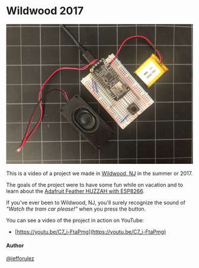 
# Wildwood 2017

![Photo of Wildwood 2017 hardware](./wildwood2017.jpg)

This is a video of a project we made in [Wildwood, NJ](https://goo.gl/maps/p3Lnm2UP7CT2) in the summer or 2017.

The goals of the project were to have some fun while on vacation and to learn about the [Adafruit Feather HUZZAH with ESP8266](https://www.adafruit.com/product/3213).

If you've ever been to Wildwood, NJ, you'll surely recognize the sound of _"Watch the tram car please!"_ when you press the button.

You can see a video of the project in action on YouTube:

* [https://youtu.be/C7_i-FtaPmg](https://youtu.be/C7_i-FtaPmg)


#### Author

[@jefforulez](https://github.com/jefforulez)
